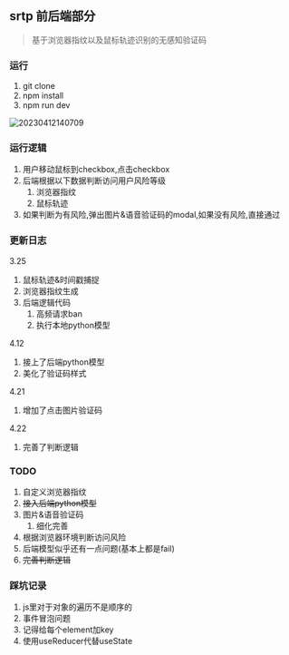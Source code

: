 ## srtp 前后端部分

> 基于浏览器指纹以及鼠标轨迹识别的无感知验证码

### 运行

1. git clone
2. npm install
3. npm run dev

![20230412140709](https://typora-1309407228.cos.ap-shanghai.myqcloud.com/20230412140709.png)

### 运行逻辑

1. 用户移动鼠标到checkbox,点击checkbox
2. 后端根据以下数据判断访问用户风险等级
   1. 浏览器指纹
   2. 鼠标轨迹
3. 如果判断为有风险,弹出图片&语音验证码的modal,如果没有风险,直接通过

### 更新日志

3.25
1. 鼠标轨迹&时间戳捕捉
2. 浏览器指纹生成
3. 后端逻辑代码
   1. 高频请求ban
   2. 执行本地python模型

4.12
1. 接上了后端python模型
2. 美化了验证码样式

4.21
1. 增加了点击图片验证码

4.22
1. 完善了判断逻辑
### TODO

1. 自定义浏览器指纹
2. ~~接入后端python模型~~
3. 图片&语音验证码
   1. 细化完善
4. 根据浏览器环境判断访问风险
5. 后端模型似乎还有一点问题(基本上都是fail)
6. ~~完善判断逻辑~~

### 踩坑记录

1. js里对于对象的遍历不是顺序的
2. 事件冒泡问题
3. 记得给每个element加key
4. 使用useReducer代替useState